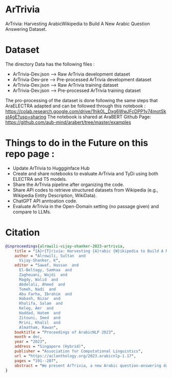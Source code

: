 # ArTrivia
ArTrivia: Harvesting ArabicWikipedia to Build A New Arabic Question Answering Dataset.
# Dataset
The directory Data has the following files :
* ArTrivia-Dev.json --> Raw ArTrivia development dataset
* ArTrivia-Dev-pre --> Pre-processed ArTrivia development dataset
* ArTrivia-Dev.json --> Raw ArTrivia training dataset
* ArTrivia-Dev.json --> Pre-processed ArTrivia training dataset

The pro-processing of the dataset is done following the same steps that AraELECTRA adapted and can be followed through this notebook : 
https://colab.research.google.com/drive/1hik0L_Dxg6WwJFcDPP1v74motSkst4gE?usp=sharing 
The notebook is shared at AraBERT Github Page: https://github.com/aub-mind/arabert/tree/master/examples
# Things to do in the Future on this repo page :
* Update ArTrivia to Huggginface Hub
* Create and share notebooks to evaluate ArTrivia and TyDi using both ELECTRA and T5 models.
* Share the ArTrivia pipeline after organizing the code.
* Share API codes to retrieve structured datasets from Wikipedia (e.g., Wikipedia Entity Description, WikiData).
* ChatGPT API anntoation code.
* Evaluate ArTrivia in the Open-Domain setting (no passage given) and compare to LLMs.
  
# Citation
```bibtex
@inproceedings{alrowili-vijay-shanker-2023-artrivia,
    title = "{A}r{T}rivia: Harvesting {A}rabic {W}ikipedia to Build A New {A}rabic Question Answering Dataset",
    author = "Alrowili, Sultan  and
      Vijay-Shanker, K",
    editor = "Sawaf, Hassan  and
      El-Beltagy, Samhaa  and
      Zaghouani, Wajdi  and
      Magdy, Walid  and
      Abdelali, Ahmed  and
      Tomeh, Nadi  and
      Abu Farha, Ibrahim  and
      Habash, Nizar  and
      Khalifa, Salam  and
      Keleg, Amr  and
      Haddad, Hatem  and
      Zitouni, Imed  and
      Mrini, Khalil  and
      Almatham, Rawan",
    booktitle = "Proceedings of ArabicNLP 2023",
    month = dec,
    year = "2023",
    address = "Singapore (Hybrid)",
    publisher = "Association for Computational Linguistics",
    url = "https://aclanthology.org/2023.arabicnlp-1.17",
    pages = "191--207",
    abstract = "We present ArTrivia, a new Arabic question-answering dataset consisting of more than 10,000 question-answer pairs along with relevant passages, covering a wide range of 18 diverse topics in Arabic. We created our dataset using a newly proposed pipeline that leverages diverse structured data sources from Arabic Wikipedia. Moreover, we conducted a comprehensive statistical analysis of ArTrivia and assessed the performance of each component in our pipeline. Additionally, we compared the performance of ArTrivia against the existing TyDi QA dataset using various experimental setups. Our analysis highlights the significance of often overlooked aspects in dataset creation, such as answer normalization, in enhancing the quality of QA datasets. Our evaluation also shows that ArTrivia presents more challenging and out-of-distribution questions to TyDi, raising questions about the feasibility of using ArTrivia as a complementary dataset to TyDi.",
}
```
